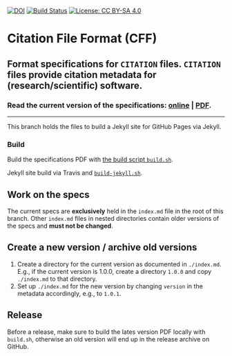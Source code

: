 [![DOI](https://zenodo.org/badge/DOI/10.5281/zenodo.1003150.svg)](https://doi.org/10.5281/zenodo.1003150) [![Build Status](https://travis-ci.org/sdruskat/citation-file-format.svg?branch=master)](https://travis-ci.org/sdruskat/citation-file-format) [![License: CC BY-SA 4.0](https://img.shields.io/badge/License-CC%20BY--SA%204.0-lightgrey.svg)](https://creativecommons.org/licenses/by-sa/4.0/)

# Citation File Format (CFF)

## Format specifications for `CITATION` files. `CITATION` files provide citation metadata for (research/scientific) software.

### **Read the current version of the specifications**: [online](http://sdruskat.github.io/citation-file-format) | [PDF](http://sdruskat.github.io/citation-file-format/assets/pdf/cff-specifications.pdf).

---

This branch holds the files to build a Jekyll site for GitHub Pages via Jekyll.

### Build

Build the specifications PDF with [the build script `build.sh`](https://github.com/sdruskat/citation-file-format/blob/master/build.sh).

Jekyll site build via Travis and [`build-jekyll.sh`](https://github.com/sdruskat/citation-file-format/blob/master/build-jekyll.sh).

## Work on the specs

The current specs are **exclusively** held in the `index.md` file in the root of this branch. Other `index.md` files in nested directories contain older versions of the specs and **must not be changed**.

## Create a new version / archive old versions

1. Create a directory for the current version as documented in `./index.md`. E.g., if the current version is 1.0.0, create a directory `1.0.0` and copy `./index.md` to that directory.
2. Set up `./index.md` for the new version by changing `version` in the metadata accordingly, e.g., to `1.0.1`.

## Release

Before a release, make sure to build the lates version PDF locally with `build.sh`, otherwise an old version will end up in the release archive on GitHub.